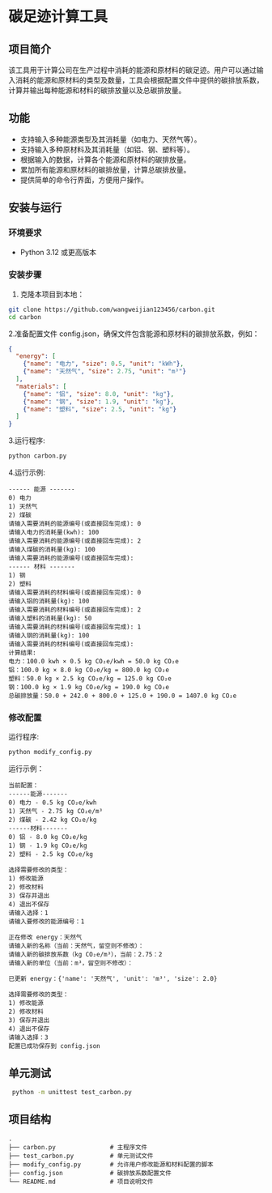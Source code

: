 # 碳足迹计算工具

## 项目简介

该工具用于计算公司在生产过程中消耗的能源和原材料的碳足迹。用户可以通过输入消耗的能源和原材料的类型及数量，工具会根据配置文件中提供的碳排放系数，计算并输出每种能源和材料的碳排放量以及总碳排放量。

## 功能

- 支持输入多种能源类型及其消耗量（如电力、天然气等）。
- 支持输入多种原材料及其消耗量（如铝、钢、塑料等）。
- 根据输入的数据，计算各个能源和原材料的碳排放量。
- 累加所有能源和原材料的碳排放量，计算总碳排放量。
- 提供简单的命令行界面，方便用户操作。

## 安装与运行

### 环境要求

- Python 3.12 或更高版本

### 安装步骤

1. 克隆本项目到本地：

```bash
git clone https://github.com/wangweijian123456/carbon.git
cd carbon
```

2.准备配置文件 config.json，确保文件包含能源和原材料的碳排放系数，例如：
```json
{
  "energy": [
    {"name": "电力", "size": 0.5, "unit": "kWh"},
    {"name": "天然气", "size": 2.75, "unit": "m³"}
  ],
  "materials": [
    {"name": "铝", "size": 8.0, "unit": "kg"},
    {"name": "钢", "size": 1.9, "unit": "kg"},
    {"name": "塑料", "size": 2.5, "unit": "kg"}
  ]
}
```

3.运行程序:
```bash
python carbon.py
```
4.运行示例:
```plaintext
------ 能源 -------
0) 电力
1) 天然气
2) 煤碳
请输入需要消耗的能源编号(或直接回车完成): 0
请输入电力的消耗量(kwh): 100
请输入需要消耗的能源编号(或直接回车完成): 2
请输入煤碳的消耗量(kg): 100
请输入需要消耗的能源编号(或直接回车完成): 
------ 材料 -------
1) 钢
2) 塑料
请输入需要消耗的材料编号(或直接回车完成): 0
请输入铝的消耗量(kg): 100
请输入需要消耗的材料编号(或直接回车完成): 2
请输入塑料的消耗量(kg): 50
请输入需要消耗的材料编号(或直接回车完成): 1
请输入钢的消耗量(kg): 100
请输入需要消耗的材料编号(或直接回车完成):
计算结果:
电力：100.0 kwh × 0.5 kg CO₂e/kwh = 50.0 kg CO₂e
铝：100.0 kg × 8.0 kg CO₂e/kg = 800.0 kg CO₂e
塑料：50.0 kg × 2.5 kg CO₂e/kg = 125.0 kg CO₂e
钢：100.0 kg × 1.9 kg CO₂e/kg = 190.0 kg CO₂e
总碳排放量：50.0 + 242.0 + 800.0 + 125.0 + 190.0 = 1407.0 kg CO₂e
```
### 修改配置
运行程序:
```bash
python modify_config.py
```
运行示例：
```plaintext
当前配置：
------能源-------
0) 电力 - 0.5 kg CO₂e/kwh
1) 天然气 - 2.75 kg CO₂e/m³
2) 煤碳 - 2.42 kg CO₂e/kg
------材料-------
0) 铝 - 8.0 kg CO₂e/kg
1) 钢 - 1.9 kg CO₂e/kg
2) 塑料 - 2.5 kg CO₂e/kg

选择需要修改的类型：
1) 修改能源
2) 修改材料
3) 保存并退出
4) 退出不保存
请输入选择：1
请输入要修改的能源编号：1

正在修改 energy：天然气
请输入新的名称（当前：天然气，留空则不修改）：
请输入新的碳排放系数（kg CO₂e/m³），当前：2.75：2
请输入新的单位（当前：m³，留空则不修改）：

已更新 energy：{'name': '天然气', 'unit': 'm³', 'size': 2.0}

选择需要修改的类型：
1) 修改能源
2) 修改材料
3) 保存并退出
4) 退出不保存
请输入选择：3
配置已成功保存到 config.json
```

## 单元测试
```bash
 python -m unittest test_carbon.py
```
## 项目结构
```plaintext
.
├── carbon.py               # 主程序文件
├── test_carbon.py          # 单元测试文件
├── modify_config.py        # 允许用户修改能源和材料配置的脚本
├── config.json             # 碳排放系数配置文件
└── README.md               # 项目说明文件
```